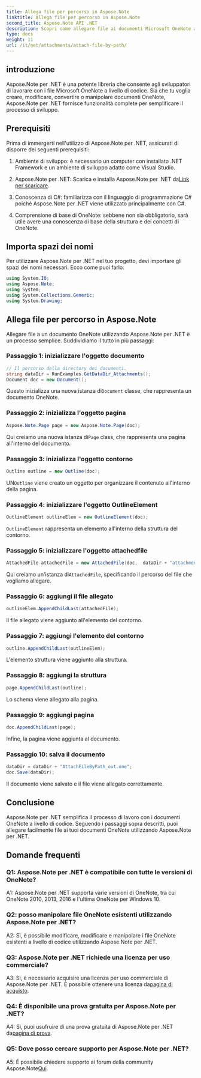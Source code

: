 ```yaml
---
title: Allega file per percorso in Aspose.Note
linktitle: Allega file per percorso in Aspose.Note
second_title: Aspose.Note API .NET
description: Scopri come allegare file ai documenti Microsoft OneNote a livello di codice utilizzando Aspose.Note per .NET. Semplifica il tuo processo di sviluppo con questo tutorial completo.
type: docs
weight: 11
url: /it/net/attachments/attach-file-by-path/
---
```

## introduzione

Aspose.Note per .NET è una potente libreria che consente agli sviluppatori di lavorare con i file Microsoft OneNote a livello di codice. Sia che tu voglia creare, modificare, convertire o manipolare documenti OneNote, Aspose.Note per .NET fornisce funzionalità complete per semplificare il processo di sviluppo.

## Prerequisiti

Prima di immergerti nell'utilizzo di Aspose.Note per .NET, assicurati di disporre dei seguenti prerequisiti:

1. Ambiente di sviluppo: è necessario un computer con installato .NET Framework e un ambiente di sviluppo adatto come Visual Studio.

2.  Aspose.Note per .NET: Scarica e installa Aspose.Note per .NET da[Link per scaricare](https://releases.aspose.com/note/net/).

3. Conoscenza di C#: familiarizza con il linguaggio di programmazione C# poiché Aspose.Note per .NET viene utilizzato principalmente con C#.

4. Comprensione di base di OneNote: sebbene non sia obbligatorio, sarà utile avere una conoscenza di base della struttura e dei concetti di OneNote.

## Importa spazi dei nomi

Per utilizzare Aspose.Note per .NET nel tuo progetto, devi importare gli spazi dei nomi necessari. Ecco come puoi farlo:

```csharp
using System.IO;
using Aspose.Note;
using System;
using System.Collections.Generic;
using System.Drawing;
```

## Allega file per percorso in Aspose.Note

Allegare file a un documento OneNote utilizzando Aspose.Note per .NET è un processo semplice. Suddividiamo il tutto in più passaggi:

### Passaggio 1: inizializzare l'oggetto documento

```csharp
// Il percorso della directory dei documenti.
string dataDir = RunExamples.GetDataDir_Attachments();
Document doc = new Document();
```

 Questo inizializza una nuova istanza di`Document` classe, che rappresenta un documento OneNote.

### Passaggio 2: inizializza l'oggetto pagina

```csharp
Aspose.Note.Page page = new Aspose.Note.Page(doc);
```

 Qui creiamo una nuova istanza di`Page` class, che rappresenta una pagina all'interno del documento.

### Passaggio 3: inizializza l'oggetto contorno

```csharp
Outline outline = new Outline(doc);
```

 UN`Outline` viene creato un oggetto per organizzare il contenuto all'interno della pagina.

### Passaggio 4: inizializzare l'oggetto OutlineElement

```csharp
OutlineElement outlineElem = new OutlineElement(doc);
```

`OutlineElement` rappresenta un elemento all'interno della struttura del contorno.

### Passaggio 5: inizializzare l'oggetto attachedfile

```csharp
AttachedFile attachedFile = new AttachedFile(doc,  dataDir + "attachment.txt");
```

 Qui creiamo un'istanza di`AttachedFile`, specificando il percorso del file che vogliamo allegare.

### Passaggio 6: aggiungi il file allegato

```csharp
outlineElem.AppendChildLast(attachedFile);
```

Il file allegato viene aggiunto all'elemento del contorno.

### Passaggio 7: aggiungi l'elemento del contorno

```csharp
outline.AppendChildLast(outlineElem);
```

L'elemento struttura viene aggiunto alla struttura.

### Passaggio 8: aggiungi la struttura

```csharp
page.AppendChildLast(outline);
```

Lo schema viene allegato alla pagina.

### Passaggio 9: aggiungi pagina

```csharp
doc.AppendChildLast(page);
```

Infine, la pagina viene aggiunta al documento.

### Passaggio 10: salva il documento

```csharp
dataDir = dataDir + "AttachFileByPath_out.one";
doc.Save(dataDir);
```

Il documento viene salvato e il file viene allegato correttamente.

## Conclusione

Aspose.Note per .NET semplifica il processo di lavoro con i documenti OneNote a livello di codice. Seguendo i passaggi sopra descritti, puoi allegare facilmente file ai tuoi documenti OneNote utilizzando Aspose.Note per .NET.

## Domande frequenti

### Q1: Aspose.Note per .NET è compatibile con tutte le versioni di OneNote?

A1: Aspose.Note per .NET supporta varie versioni di OneNote, tra cui OneNote 2010, 2013, 2016 e l'ultima OneNote per Windows 10.

### Q2: posso manipolare file OneNote esistenti utilizzando Aspose.Note per .NET?

A2: Sì, è possibile modificare, modificare e manipolare i file OneNote esistenti a livello di codice utilizzando Aspose.Note per .NET.

### Q3: Aspose.Note per .NET richiede una licenza per uso commerciale?

 A3: Sì, è necessario acquisire una licenza per uso commerciale di Aspose.Note per .NET. È possibile ottenere una licenza da[pagina di acquisto](https://purchase.aspose.com/buy).

### Q4: È disponibile una prova gratuita per Aspose.Note per .NET?

 A4: Sì, puoi usufruire di una prova gratuita di Aspose.Note per .NET da[pagina di prova](https://releases.aspose.com/).

### Q5: Dove posso cercare supporto per Aspose.Note per .NET?

 A5: È possibile chiedere supporto ai forum della community Aspose.Note[Qui](https://forum.aspose.com/c/note/28).
